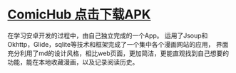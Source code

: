 # <a href="http://173.82.245.95:8080/s/jXFKsoy5QSEpC8q/download/%E6%BC%AB%E7%94%BBHub.apk">ComicHub 点击下载APK</a>
在学习安卓开发的过程中，由自己独立完成的一个App。
运用了Jsoup和Okhttp，Glide，sqlite等技术和框架完成了一个集中各个漫画网站的应用，
界面充分利用了md的设计风格，相比web页面，更加简洁，更能直观找到自己想要的功能，能在本地收藏漫画，以及记录阅读历史。

